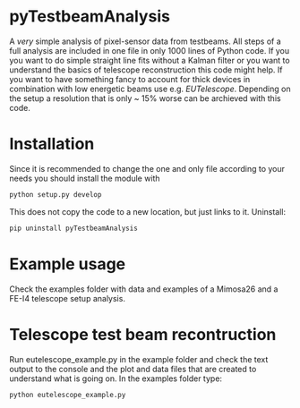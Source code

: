 # pyTestbeamAnalysis
A _very_ simple analysis of pixel-sensor data from testbeams. All steps of a full analysis are included in one file in only 1000 lines of Python code.
If you you want to do simple straight line fits without a Kalman filter or you want to understand the basics of telescope reconstruction this code might help. 
If you want to have something fancy to account for thick devices in combination with low energetic beams use e.g. _EUTelescope_. Depending on the setup a resolution that is only ~ 15% worse can be archieved with this code.

# Installation
Since it is recommended to change the one and only file according to your needs you should install the module with
```bash
python setup.py develop
```
This does not copy the code to a new location, but just links to it.
Uninstall:
```bash
pip uninstall pyTestbeamAnalysis
```

# Example usage
Check the examples folder with data and examples of a Mimosa26 and a FE-I4 telescope setup analysis.

# Telescope test beam recontruction
Run eutelescope_example.py in the example folder and check the text output to the console and the plot and data files that are created to understand what is going on.
In the examples folder type:
```bash
python eutelescope_example.py
```



